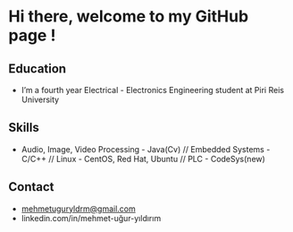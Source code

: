 # Hi there, welcome to my GitHub page !

## Education
- I’m a fourth year Electrical - Electronics Engineering student at Piri Reis University
## Skills
- Audio, Image, Video Processing - Java(Cv) // Embedded Systems - C/C++ // Linux - CentOS, Red Hat, Ubuntu // PLC - CodeSys(new) 
## Contact
- mehmetuguryldrm@gmail.com
- linkedin.com/in/mehmet-uğur-yıldırım


